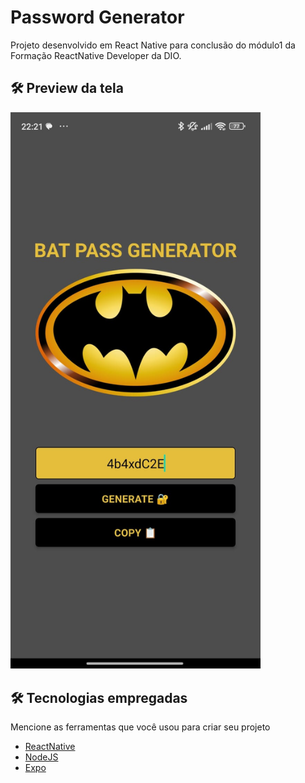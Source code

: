 # Password Generator

Projeto desenvolvido em React Native para conclusão do módulo1 da Formação ReactNative Developer da DIO.

## 🛠️ Preview da tela
<img src="assets/images/print.jpeg" alt="Exemplo imagem" width="400">

## 🛠️ Tecnologias empregadas

Mencione as ferramentas que você usou para criar seu projeto

* [ReactNative](https://reactnative.dev/)
* [NodeJS](https://nodejs.org/en)
* [Expo](https://expo.dev/)

